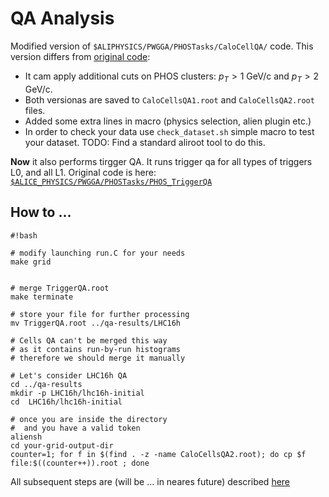  QA Analysis 
=========

Modified version of `$ALIPHYSICS/PWGGA/PHOSTasks/CaloCellQA/` code.
This version differs from [original code](http://git.cern.ch/pubweb/AliPhysics.git/tree/HEAD:/PWGGA/PHOSTasks/CaloCellQA):

* It cam apply additional cuts on PHOS clusters: $p_{T} > 1$ GeV/c and $p_{T} > 2$ GeV/c.
* Both versionas are saved to `CaloCellsQA1.root` and `CaloCellsQA2.root`  files.
* Added some extra lines in macro (physics selection, alien plugin etc.)
* In order to check your data use `check_dataset.sh` simple macro to test your dataset. TODO: Find a standard aliroot tool to do this.

**Now** it also performs tirgger QA. 
It runs trigger qa for all types of triggers L0, and all L1. Original code is here:
[`$ALICE_PHYSICS/PWGGA/PHOSTasks/PHOS_TriggerQA`](http://git.cern.ch/pubweb/AliPhysics.git/tree/HEAD:/PWGGA/PHOSTasks/PHOS_TriggerQA)


How to ...
-------

```
#!bash

# modify launching run.C for your needs
make grid


# merge TriggerQA.root
make terminate

# store your file for further processing
mv TriggerQA.root ../qa-results/LHC16h

# Cells QA can't be merged this way 
# as it contains run-by-run histograms
# therefore we should merge it manually

# Let's consider LHC16h QA
cd ../qa-results
mkdir -p LHC16h/lhc16h-initial
cd  LHC16h/lhc16h-initial

# once you are inside the directory
#  and you have a valid token
aliensh
cd your-grid-output-dir
counter=1; for f in $(find . -z -name CaloCellsQA2.root); do cp $f file:$((counter++)).root ; done
```


All subsequent steps are (will be ... in neares future) described [here](qa-results/)